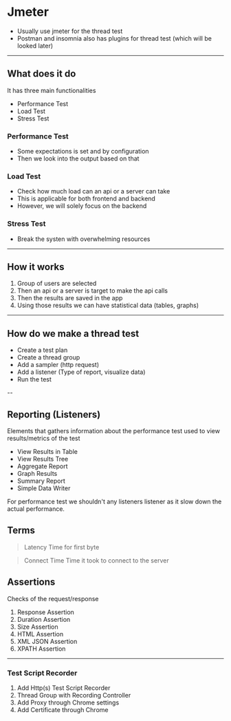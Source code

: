# Jmeter

* Usually use jmeter for the thread test
* Postman and insomnia also has plugins for thread test (which will be looked later)

---

## What does it do

It has three main functionalities
* Performance Test
* Load Test
* Stress Test


### Performance Test
* Some expectations is set and by configuration
* Then we look into the output based on that

### Load Test
* Check how much load can an api or a server can take
* This is applicable for both frontend and backend
* However, we will solely focus on the backend

### Stress Test
* Break the systen with overwhelming resources

---

## How it works
1. Group of users are selected
2. Then an api or a server is target to make the api calls
3. Then the results are saved in the app
4. Using those results we can have statistical data (tables, graphs)

---

## How do we make a thread test
* Create a test plan
* Create a thread group
* Add a sampler (http request)
* Add a listener (Type of report, visualize data)
* Run the test


--

## Reporting (Listeners)

Elements that gathers information about the performance test
used to view results/metrics of the test

* View Results in Table
* View Results Tree
* Aggregate Report
* Graph Results
* Summary Report
* Simple Data Writer

For performance test we shouldn't any listeners listener
as it slow down the actual performance.


## Terms

> Latency
Time for first byte

> Connect Time
Time it took to connect to the server


## Assertions

Checks of the request/response

1. Response Assertion
2. Duration Assertion
3. Size Assertion
4. HTML Assertion
5. XML JSON Assertion
6. XPATH Assertion

---

### Test Script Recorder

1. Add Http(s) Test Script Recorder
2. Thread Group with Recording Controller
3. Add Proxy through Chrome settings
4. Add Certificate through Chrome